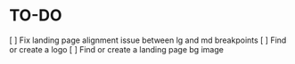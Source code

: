 # TO-DO

[ ] Fix landing page alignment issue between lg and md breakpoints
[ ] Find or create a logo
[ ] Find or create a landing page bg image
